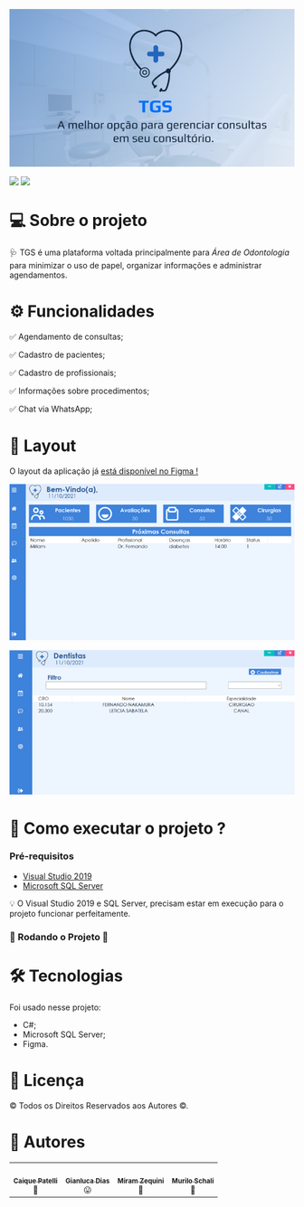 
![Logo](https://github.com/CaiquePatelliScapeline/TGS/blob/ReadMe/Readme%20assets/Tgs.png)

![](https://img.shields.io/badge/-C%23%20e%20SQL%20Server-blue)   ![](https://img.shields.io/badge/TGS-Em%20constru%C3%A7%C3%A3o-green)  

  

# 💻 Sobre o projeto

🩺 TGS é uma plataforma voltada principalmente para *Área de Odontologia* para minimizar o uso de papel, organizar informações e administrar agendamentos.

  

# ⚙️ Funcionalidades


:white_check_mark: Agendamento de consultas;

:white_check_mark: Cadastro de pacientes;

:white_check_mark: Cadastro de profissionais;

:white_check_mark: Informações sobre procedimentos;

:white_check_mark: Chat via WhatsApp;







# 🧠 Layout

O layout da aplicação já [está disponível no Figma !](https://www.figma.com/community/file/1012833819051900162/TGS)


![](https://github.com/CaiquePatelliScapeline/TGS/blob/ReadMe/Readme%20assets/1.png)

![](https://github.com/CaiquePatelliScapeline/TGS/blob/ReadMe/Readme%20assets/2.png)



# 🚀  Como executar o projeto ?



### Pré-requisitos

* [Visual Studio 2019](https://visualstudio.microsoft.com/pt-br/downloads) 
* [Microsoft SQL Server ](https://www.microsoft.com/pt-br/sql-server/sql-server-downloads)

 
💡 O Visual Studio 2019 e SQL Server, precisam estar em execução para o projeto funcionar perfeitamente. 

### 🎲  Rodando o Projeto 🧭  




# 🛠  Tecnologias
Foi usado nesse projeto:
* C#;
* Microsoft SQL Server;
* Figma. 


# 📝  Licença
© Todos os Direitos Reservados aos Autores ©.



# 🦸  Autores 
<table>
  <tr>
   <td align="center"><a href="https://github.com/CaiquePatelliScapeline"><img style="border-radius: 50%;" src="https://avatars.githubusercontent.com/u/56651727?v=4" width="100px;" alt=""/><br /><sub><b>Caique Patelli </b></sub></a><br/><a>🖖</a></td> <td align="center"><a href="https://github.com/GianlucaDeMicheli"><img style="border-radius: 50%;" src="https://avatars.githubusercontent.com/u/56308126?v=4" width="100px;" alt=""/><br /><sub><b>Gianluca Dias</b></sub></a><br/><a>😛</a></td>    <td align="center"><a href="https://github.com/MZequini"><img style="border-radius: 50%;" src="https://avatars.githubusercontent.com/u/88983177?v=4" width="100px;" alt=""/><br /><sub><b>Miram Zequini</b></sub></a><br/><a>🤗	</a></td>     <td align="center"><a href="https://github.com/MuriloSchali"><img style="border-radius: 50%;" src="https://avatars.githubusercontent.com/u/89110560?v=4" width="100px;" alt=""/><br /><sub><b>Murilo Schali</b></sub></a><br/><a>🧐</a></td>
    </tr>





